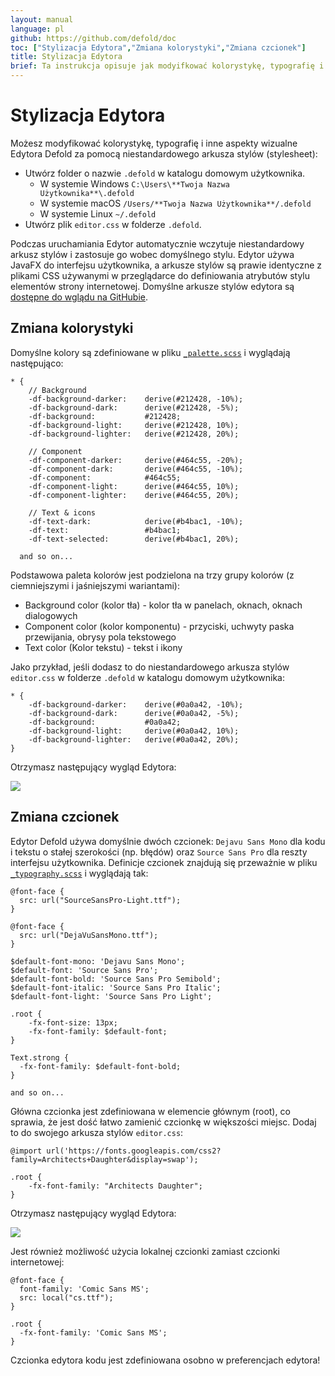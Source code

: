 ```yaml
---
layout: manual
language: pl
github: https://github.com/defold/doc
toc: ["Stylizacja Edytora","Zmiana kolorystyki","Zmiana czcionek"]
title: Stylizacja Edytora
brief: Ta instrukcja opisuje jak modyifkować kolorystykę, typografię i inne wizualne aspekty Edytora Defold używając własnych stylesheetów.
---
```


# Stylizacja Edytora

Możesz modyfikować kolorystykę, typografię i inne aspekty wizualne Edytora Defold za pomocą niestandardowego arkusza stylów (stylesheet):

* Utwórz folder o nazwie `.defold` w katalogu domowym użytkownika.
  * W systemie Windows `C:\Users\**Twoja Nazwa Użytkownika**\.defold`
  * W systemie macOS `/Users/**Twoja Nazwa Użytkownika**/.defold`
  * W systemie Linux `~/.defold`
* Utwórz plik `editor.css` w folderze `.defold`.

Podczas uruchamiania Edytor automatycznie wczytuje niestandardowy arkusz stylów i zastosuje go wobec domyślnego stylu. Edytor używa JavaFX do interfejsu użytkownika, a arkusze stylów są prawie identyczne z plikami CSS używanymi w przeglądarce do definiowania atrybutów stylu elementów strony internetowej. Domyślne arkusze stylów edytora są [dostępne do wglądu na GitHubie](https://github.com/defold/defold/tree/editor-dev/editor/styling/stylesheets/base).

## Zmiana kolorystyki

Domyślne kolory są zdefiniowane w pliku [`_palette.scss`](https://github.com/defold/defold/blob/editor-dev/editor/styling/stylesheets/base/_palette.scss) i wyglądają następująco:

```
* {
	// Background
	-df-background-darker:    derive(#212428, -10%);
	-df-background-dark:      derive(#212428, -5%);
	-df-background:           #212428;
	-df-background-light:     derive(#212428, 10%);
	-df-background-lighter:   derive(#212428, 20%);

	// Component
	-df-component-darker:     derive(#464c55, -20%);
	-df-component-dark:       derive(#464c55, -10%);
	-df-component:            #464c55;
	-df-component-light:      derive(#464c55, 10%);
	-df-component-lighter:    derive(#464c55, 20%);

	// Text & icons
	-df-text-dark:            derive(#b4bac1, -10%);
	-df-text:                 #b4bac1;
	-df-text-selected:        derive(#b4bac1, 20%);

  and so on...
```

Podstawowa paleta kolorów jest podzielona na trzy grupy kolorów (z ciemniejszymi i jaśniejszymi wariantami):

* Background color (kolor tła) - kolor tła w panelach, oknach, oknach dialogowych
* Component color (kolor komponentu) - przyciski, uchwyty paska przewijania, obrysy pola tekstowego
* Text color (Kolor tekstu) - tekst i ikony

Jako przykład, jeśli dodasz to do niestandardowego arkusza stylów `editor.css` w folderze `.defold` w katalogu domowym użytkownika:

```
* {
	-df-background-darker:    derive(#0a0a42, -10%);
	-df-background-dark:      derive(#0a0a42, -5%);
	-df-background:           #0a0a42;
	-df-background-light:     derive(#0a0a42, 10%);
	-df-background-lighter:   derive(#0a0a42, 20%);
}
```

Otrzymasz następujący wygląd Edytora:

![](/manuals/images/editor/editor-styling-color.png)


## Zmiana czcionek

Edytor Defold używa domyślnie dwóch czcionek: `Dejavu Sans Mono` dla kodu i tekstu o stałej szerokości (np. błędów) oraz `Source Sans Pro` dla reszty interfejsu użytkownika. Definicje czcionek znajdują się przeważnie w pliku [`_typography.scss`](https://github.com/defold/defold/blob/editor-dev/editor/styling/stylesheets/base/_typography.scss) i wyglądają tak:

```
@font-face {
  src: url("SourceSansPro-Light.ttf");
}

@font-face {
  src: url("DejaVuSansMono.ttf");
}

$default-font-mono: 'Dejavu Sans Mono';
$default-font: 'Source Sans Pro';
$default-font-bold: 'Source Sans Pro Semibold';
$default-font-italic: 'Source Sans Pro Italic';
$default-font-light: 'Source Sans Pro Light';

.root {
    -fx-font-size: 13px;
    -fx-font-family: $default-font;
}

Text.strong {
  -fx-font-family: $default-font-bold;
}

and so on...
```

Główna czcionka jest zdefiniowana w elemencie głównym (root), co sprawia, że jest dość łatwo zamienić czcionkę w większości miejsc. Dodaj to do swojego arkusza stylów `editor.css`:

```
@import url('https://fonts.googleapis.com/css2?family=Architects+Daughter&display=swap');

.root {
    -fx-font-family: "Architects Daughter";
}
```

Otrzymasz następujący wygląd Edytora:

![](/manuals/images/editor/editor-styling-fonts.png)

Jest również możliwość użycia lokalnej czcionki zamiast czcionki internetowej:

```
@font-face {
  font-family: 'Comic Sans MS';
  src: local("cs.ttf");
}

.root {
  -fx-font-family: 'Comic Sans MS';
}
```

<div class='sidenote' markdown='1'>
Czcionka edytora kodu jest zdefiniowana osobno w preferencjach edytora!
</div>
